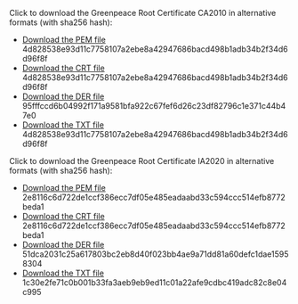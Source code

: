 Click to download the Greenpeace Root Certificate CA2010 in alternative formats (with sha256 hash):

* [Download the PEM file](GreenpeaceGlobalAuthenticationandEncryptionRootCA2010.pem) 4d828538e93d11c7758107a2ebe8a42947686bacd498b1adb34b2f34d6d96f8f 
* [Download the CRT file](GreenpeaceGlobalAuthenticationandEncryptionRootCA2010.crt) 4d828538e93d11c7758107a2ebe8a42947686bacd498b1adb34b2f34d6d96f8f
* [Download the DER file](GreenpeaceGlobalAuthenticationandEncryptionRootCA2010.der) 95fffccd6b04992f171a9581bfa922c67fef6d26c23df82796c1e371c44b47e0
* [Download the TXT file](GreenpeaceGlobalAuthenticationandEncryptionRootCA2010.txt) 4d828538e93d11c7758107a2ebe8a42947686bacd498b1adb34b2f34d6d96f8f

Click to download the Greenpeace Root Certificate IA2020 in alternative formats (with sha256 hash):

* [Download the PEM file](GreenpeaceGlobalAuthenticationandEncryptionRootIA2020.pem) 2e8116c6d722de1ccf386ecc7df05e485eadaabd33c594ccc514efb8772beda1
* [Download the CRT file](GreenpeaceGlobalAuthenticationandEncryptionRootIA2020.crt) 2e8116c6d722de1ccf386ecc7df05e485eadaabd33c594ccc514efb8772beda1
* [Download the DER file](GreenpeaceGlobalAuthenticationandEncryptionRootIA2020.der) 51dca2031c25a617803bc2eb8d40f023bb4ae9a71dd81a60defc1dae15958304
* [Download the TXT file](GreenpeaceGlobalAuthenticationandEncryptionRootIA2020.txt) 1c30e2fe71c0b001b33fa3aeb9eb9ed11c01a22afe9cdbc419adc82c8e04c995
